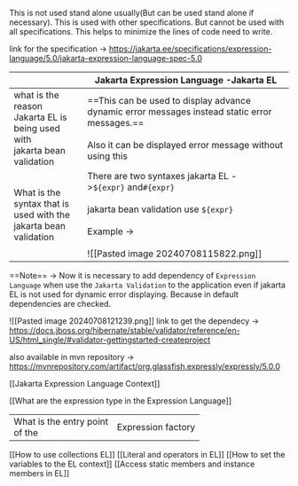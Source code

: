 
This is not used stand alone usually(But can be used stand alone if necessary). This is used with other specifications. But cannot be used with all specifications. This helps to minimize the lines of code need to write.

link for the specification -> https://jakarta.ee/specifications/expression-language/5.0/jakarta-expression-language-spec-5.0

|                                                                                   | Jakarta Expression Language -Jakarta EL                                                                                                                                    |
| --------------------------------------------------------------------------------- | -------------------------------------------------------------------------------------------------------------------------------------------------------------------------- |
| what is the reason <br>Jakarta EL is being  used with <br>jakarta bean validation | ==This  can be used to display advance dynamic error messages instead static error messages.==<br><br>Also it can be displayed error message without using this<br>        |
| What is the syntax that is <br>used with the <br>jakarta bean validation          | There are two syntaxes jakarta EL ->`${expr}` and`#{expr}`<br><br>jakarta bean validation use `${expr}`<br><br>Example -> <br><br>![[Pasted image 20240708115822.png]]<br> |
==Note== -> Now it is necessary to add dependency of `Expression Language` when use the `Jakarta Validation` to the application even if jakarta EL is not used  for dynamic error displaying. Because in default dependencies are checked. 

![[Pasted image 20240708121239.png]]
link to get the dependecy -> https://docs.jboss.org/hibernate/stable/validator/reference/en-US/html_single/#validator-gettingstarted-createproject

also available in mvn repository ->
https://mvnrepository.com/artifact/org.glassfish.expressly/expressly/5.0.0

[[Jakarta Expression Language Context]]

[[What are the expression type in the Expression Language]]

|                                    |                    |
| ---------------------------------- | ------------------ |
| What is the entry point <br>of the | Expression factory |
[[How to use collections EL]]
[[Literal and operators in EL]]
[[How to set the variables to the EL context]]
[[Access static members and instance members in EL]]
